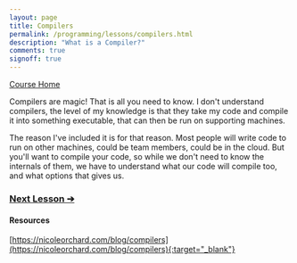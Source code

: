 ```yaml
---
layout: page
title: Compilers
permalink: /programming/lessons/compilers.html
description: "What is a Compiler?"
comments: true
signoff: true
---
```

[Course Home](../course)

Compilers are magic! That is all you need to know. I don't understand compilers, the level of my knowledge is that they take my code and compile it into something executable, that can then be run on supporting machines. 

The reason I've included it is for that reason. Most people will write code to run on other machines, could be team members, could be in the cloud. But you'll want to compile your code, so while we don't need to know the internals of them, we have to understand what our code will compile too, and what options that gives us. 

### [Next Lesson &#10132;](../lessons/packagesandlibraries)

#### Resources
[https://nicoleorchard.com/blog/compilers](https://nicoleorchard.com/blog/compilers){:target="_blank"}